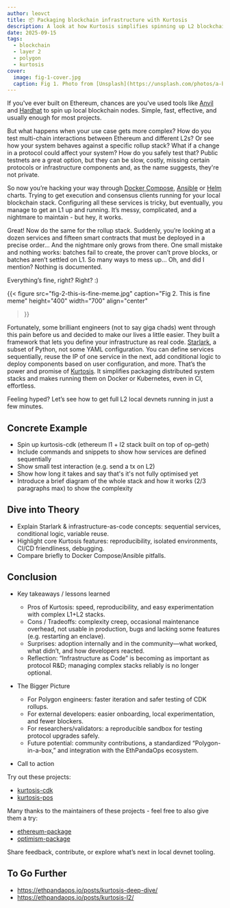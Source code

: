 ```yaml
---
author: leovct
title: 📦 Packaging blockchain infrastructure with Kurtosis
description: A look at how Kurtosis simplifies spinning up L2 blockchain stacks like Polygon CDK
date: 2025-09-15
tags:
  - blockchain
  - layer 2
  - polygon
  - kurtosis
cover:
  image: fig-1-cover.jpg
  caption: Fig 1. Photo from [Unsplash](https://unsplash.com/photos/a-brown-paper-bag-with-a-smile-drawn-on-it-0auL0z5579o)
---
```


If you've ever built on Ethereum, chances are you've used tools like [Anvil](https://github.com/foundry-rs/foundry) and [Hardhat](https://github.com/NomicFoundation/hardhat) to spin up local blockchain nodes. Simple, fast, effective, and usually enough for most projects.

But what happens when your use case gets more complex? How do you test multi-chain interactions between Ethereum and different L2s? Or see how your system behaves against a specific rollup stack? What if a change in a protocol could affect your system? How do you safely test that? Public testnets are a great option, but they can be slow, costly, missing certain protocols or infrastructure components and, as the name suggests, they're not private.

So now you’re hacking your way through [Docker Compose](https://github.com/docker/compose), [Ansible](https://github.com/ansible/ansible) or [Helm](https://github.com/helm/helm) charts. Trying to get execution and consensus clients running for your local blockchain stack. Configuring all these services is tricky, but eventually, you manage to get an L1 up and running. It’s messy, complicated, and a nightmare to maintain - but hey, it works.

Great! Now do the same for the rollup stack. Suddenly, you’re looking at a dozen services and fifteen smart contracts that must be deployed in a precise order… And the nightmare only grows from there. One small mistake and nothing works: batches fail to create, the prover can’t prove blocks, or batches aren’t settled on L1. So many ways to mess up… Oh, and did I mention? Nothing is documented.

Everything’s fine, right? Right? :)

<!-- prettier-ignore-start -->
{{< figure
  src="fig-2-this-is-fine-meme.jpg"
  caption="Fig 2. This is fine meme"
  height="400"
  width="700"
  align="center"
>}}
<!-- prettier-ignore-end -->

Fortunately, some brilliant engineers (not to say giga chads) went through this pain before us and decided to make our lives a little easier. They built a framework that lets you define your infrastructure as real code. [Starlark](https://github.com/bazelbuild/starlark), a subset of Python, not some YAML configuration. You can define services sequentially, reuse the IP of one service in the next, add conditional logic to deploy components based on user configuration, and more. That’s the power and promise of [Kurtosis](https://github.com/kurtosis-tech/kurtosis). It simplifies packaging distributed system stacks and makes running them on Docker or Kubernetes, even in CI, effortless.

Feeling hyped? Let’s see how to get full L2 local devnets running in just a few minutes.

## Concrete Example

- Spin up kurtosis-cdk (ethereum l1 + l2 stack built on top of op-geth)
- Include commands and snippets to show how services are defined sequentially
- Show small test interaction (e.g. send a tx on L2)
- Show how long it takes and say that's it's not fully optimised yet
- Introduce a brief diagram of the whole stack and how it works (2/3 paragraphs max) to show the complexity

## Dive into Theory

- Explain Starlark & infrastructure-as-code concepts: sequential services, conditional logic, variable reuse.
- Highlight core Kurtosis features: reproducibility, isolated environments, CI/CD friendliness, debugging.
- Compare briefly to Docker Compose/Ansible pitfalls.

## Conclusion

- Key takeaways / lessons learned

  - Pros of Kurtosis: speed, reproducibility, and easy experimentation with complex L1+L2 stacks.
  - Cons / Tradeoffs: complexity creep, occasional maintenance overhead, not usable in production, bugs and lacking some features (e.g. restarting an enclave).
  - Surprises: adoption internally and in the community—what worked, what didn’t, and how developers reacted.
  - Reflection: “Infrastructure as Code” is becoming as important as protocol R&D; managing complex stacks reliably is no longer optional.

- The Bigger Picture

  - For Polygon engineers: faster iteration and safer testing of CDK rollups.
  - For external developers: easier onboarding, local experimentation, and fewer blockers.
  - For researchers/validators: a reproducible sandbox for testing protocol upgrades safely.
  - Future potential: community contributions, a standardized “Polygon-in-a-box,” and integration with the EthPandaOps ecosystem.

- Call to action

Try out these projects:

- [kurtosis-cdk](https://github.com/0xPolygon/kurtosis-cdk)
- [kurtosis-pos](https://github.com/0xPolygon/kurtosis-pos)

Many thanks to the maintainers of these projects - feel free to also give them a try:

- [ethereum-package](https://github.com/ethpandaops/ethereum-package)
- [optimism-package](https://github.com/ethpandaops/optimism-package)

Share feedback, contribute, or explore what’s next in local devnet tooling.

## To Go Further

- https://ethpandaops.io/posts/kurtosis-deep-dive/
- https://ethpandaops.io/posts/kurtosis-l2/

